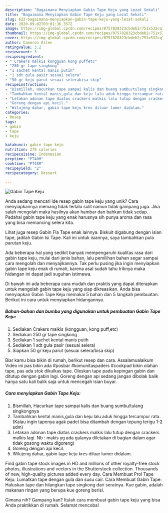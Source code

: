 ```yaml
---
description: "Bagaimana Menyiapkan Gabin Tape Keju yang Lezat Sekali"
title: "Bagaimana Menyiapkan Gabin Tape Keju yang Lezat Sekali"
slug: 622-bagaimana-menyiapkan-gabin-tape-keju-yang-lezat-sekali
date: 2020-09-02T03:01:36.357Z
image: https://img-global.cpcdn.com/recipes/0757828323cbdeb2/751x532cq70/gabin-tape-keju-foto-resep-utama.jpg
thumbnail: https://img-global.cpcdn.com/recipes/0757828323cbdeb2/751x532cq70/gabin-tape-keju-foto-resep-utama.jpg
cover: https://img-global.cpcdn.com/recipes/0757828323cbdeb2/751x532cq70/gabin-tape-keju-foto-resep-utama.jpg
author: Cameron Allen
ratingvalue: 3.2
reviewcount: 3
recipeingredient:
- " Crakers malkis kongguan kong puffetc"
- "250 gr tape singkong"
- "1 sachet kental manis putih"
- "1 sdt gula pasir sesuai selera"
- "50 gr keju parut sesuai selerabisa skip"
recipeinstructions:
- "Bismillah, Hacurkan tape sampai kalis dan buang sumbu/tulang singkongnya"
- "Tambahkan kental manis,gula dan keju lalu aduk hingga tercampur rata. (Kalau ingin tapenya agak padet bisa ditambah dengan tepung terigu 1-2 sdm)"
- "Letakan adonan tape diatas crackers malkis lalu tutup dengan crackers malkis lagi. Nb : makis yg ada gulanya diletakan di bagian dalam agar tidak gosong waktu digoreng)"
- "Goreng dengan api kecil."
- "Wilujeng dahar, gabin tape keju kres diluar lumer didalam."
categories:
- Resep
tags:
- gabin
- tape
- keju

katakunci: gabin tape keju 
nutrition: 279 calories
recipecuisine: Indonesian
preptime: "PT40M"
cooktime: "PT48M"
recipeyield: "2"
recipecategory: Dessert

---
```



![Gabin Tape Keju](https://img-global.cpcdn.com/recipes/0757828323cbdeb2/751x532cq70/gabin-tape-keju-foto-resep-utama.jpg)

Anda sedang mencari ide resep gabin tape keju yang unik? Cara menyiapkannya memang tidak terlalu sulit namun tidak gampang juga. Jika salah mengolah maka hasilnya akan hambar dan bahkan tidak sedap. Padahal gabin tape keju yang enak harusnya sih punya aroma dan rasa yang bisa memancing selera kita.

Lihat juga resep Gabin Fla Tape enak lainnya. Biskuit digabung dengan isian tape, jadilah Gabin Isi Tape. Kali ini untuk isiannya, saya tambahkan pula parutan keju.

Ada beberapa hal yang sedikit banyak mempengaruhi kualitas rasa dari gabin tape keju, mulai dari jenis bahan, lalu pemilihan bahan segar sampai cara mengolah dan menyajikannya. Tak perlu pusing jika ingin menyiapkan gabin tape keju enak di rumah, karena asal sudah tahu triknya maka hidangan ini dapat jadi suguhan istimewa.


Di bawah ini ada beberapa cara mudah dan praktis yang dapat diterapkan untuk mengolah gabin tape keju yang siap dikreasikan. Anda bisa menyiapkan Gabin Tape Keju memakai 5 bahan dan 5 langkah pembuatan. Berikut ini cara untuk menyiapkan hidangannya.

<!--inarticleads1-->

##### Bahan-bahan dan bumbu yang digunakan untuk pembuatan Gabin Tape Keju:

1. Sediakan  Crakers malkis (kongguan, kong puff,etc)
1. Sediakan 250 gr tape singkong
1. Sediakan 1 sachet kental manis putih
1. Sediakan 1 sdt gula pasir (sesuai selera)
1. Siapkan 50 gr keju parut (sesuai selera/bisa skip)


Biar kamu bisa bikin di rumah, berikut resep dan cara. Assalamualaikum Video ini pas bikin ada #posbar #komunitaspaders #cookpad bikin olahan tape, pas ada stok dikulkas tape. Oleskan tape pada kepingan gabin dan ditutup dengan gabin lagi. Goreng dengan api sedang jangan dibolak balik hanya satu kali balik saja untuk mencegah isian buyar. 

<!--inarticleads2-->

##### Cara menyiapkan Gabin Tape Keju:

1. Bismillah, Hacurkan tape sampai kalis dan buang sumbu/tulang singkongnya
1. Tambahkan kental manis,gula dan keju lalu aduk hingga tercampur rata. (Kalau ingin tapenya agak padet bisa ditambah dengan tepung terigu 1-2 sdm)
1. Letakan adonan tape diatas crackers malkis lalu tutup dengan crackers malkis lagi. Nb : makis yg ada gulanya diletakan di bagian dalam agar tidak gosong waktu digoreng)
1. Goreng dengan api kecil.
1. Wilujeng dahar, gabin tape keju kres diluar lumer didalam.


Find gabin tape stock images in HD and millions of other royalty-free stock photos, illustrations and vectors in the Shutterstock collection. Thousands of new, high-quality pictures added every day. Cara Membuat Prol Tape Keju: Lumatkan tape dengan gula dan susu cair. Cara Membuat Gabin Tape: Haluskan tape dan hilangkan tape singkong dari seratnya. Kue gabin, adalah makanan ringan yang berupa kue goreng berisi. 

Gimana nih? Gampang kan? Itulah cara membuat gabin tape keju yang bisa Anda praktikkan di rumah. Selamat mencoba!
